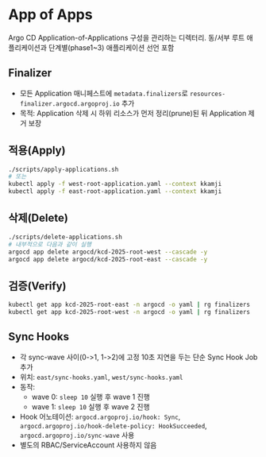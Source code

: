 # App of Apps

Argo CD Application-of-Applications 구성을 관리하는 디렉터리. 동/서부 루트 애플리케이션과 단계별(phase1~3) 애플리케이션 선언 포함

## Finalizer

- 모든 Application 매니페스트에 `metadata.finalizers`로 `resources-finalizer.argocd.argoproj.io` 추가
- 목적: Application 삭제 시 하위 리소스가 먼저 정리(prune)된 뒤 Application 제거 보장

## 적용(Apply)

```bash
./scripts/apply-applications.sh
# 또는
kubectl apply -f west-root-application.yaml --context kkamji
kubectl apply -f east-root-application.yaml --context kkamji
```

## 삭제(Delete)

```bash
./scripts/delete-applications.sh
# 내부적으로 다음과 같이 실행
argocd app delete argocd/kcd-2025-root-west --cascade -y
argocd app delete argocd/kcd-2025-root-east --cascade -y
```

## 검증(Verify)

```bash
kubectl get app kcd-2025-root-east -n argocd -o yaml | rg finalizers
kubectl get app kcd-2025-root-west -n argocd -o yaml | rg finalizers
```

## Sync Hooks

- 각 sync-wave 사이(0->1, 1->2)에 고정 10초 지연을 두는 단순 Sync Hook Job 추가
- 위치: `east/sync-hooks.yaml`, `west/sync-hooks.yaml`
- 동작:
  - wave 0: `sleep 10` 실행 후 wave 1 진행
  - wave 1: `sleep 10` 실행 후 wave 2 진행
- Hook 어노테이션: `argocd.argoproj.io/hook: Sync`, `argocd.argoproj.io/hook-delete-policy: HookSucceeded`, `argocd.argoproj.io/sync-wave` 사용
- 별도의 RBAC/ServiceAccount 사용하지 않음
